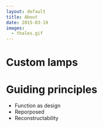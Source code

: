 ```yaml
---
layout: default
title: About
date: 2015-03-19
images:
  - thales.gif
---
```


# Custom lamps

# Guiding principles

+ Function as design
+ Reporposed
+ Reconstructability
